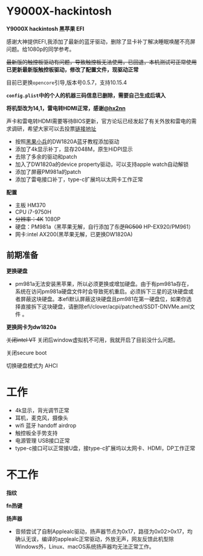 # Y9000X-hackintosh

**Y9000X hackintosh 黑苹果 EFI**

感谢大神提供EFI,我添加了最新的蓝牙驱动，删除了显卡补丁解决睡眠唤醒不亮屏问题。给1080p的同学参考。

~~最新版的触控板驱动有问题，导致触控板无法使用，已回退，本机测试可正常使用~~
**已更新最新版触控板驱动，修改了配置文件，现驱动正常**


目前已更换`opencore`引导,版本号0.5.7，支持10.15.4

**`config.plist`中的个人的机器三码信息已删除，需要自己生成后填入**

**将机型改为14,1，雷电转HDMI正常，感谢[@hx2nn](https://github.com/hx2nn)**

声卡和雷电转HDMI需要等待BIOS更新，官方论坛已经发起了有关外放和雷电的需求调研，希望大家可以去投票[链接地址](https://club.lenovo.com.cn/thread-5672284-1-1.html)


* 按照[黑果小兵](https://blog.daliansky.net/DW1820A_BCM94350ZAE-driver-inserts-the-correct-posture.html)的DW1820A蓝牙教程添加驱动
* 添加了4k显示补丁，显存2048M，原生HiDPI显示
* 去除了多余的驱动和patch
* 加入了DW1820a的device property驱动，可以支持apple watch自动解锁 
* 添加了屏蔽PM981a的patch
* 添加了雷电接口补丁，type-c扩展坞以太网卡工作正常

**配置** 
* 主板 HM370
* CPU i7-9750H
* ~~分辨率：4K~~ 1080P
* 硬盘：PM981a（黑苹果无解，自行添加了~~东芝RC500~~ HP-EX920/PM961）
* 网卡:intel AX200(黑苹果无解，已更换DW1820A) 






前期准备
---

**更换硬盘**

* pm981a无法安装黑苹果，所以必须更换或增加硬盘。由于有pm981a存在，系统在访问pm981a硬盘文件时会导致死机重启。必须拆下三星的这块硬盘或者屏蔽这块硬盘。本efi默认屏蔽这块硬盘且pm981在第一硬盘位，如果你选择直接拆下这块硬盘，请删除efi/clover/acpi/patched/SSDT-DNVMe.aml文件 。

**更换网卡为dw1820a**

~~关闭intel VT~~ 关闭后window虚拟机不可用，我就开启了目前没什么问题。

关闭secure boot

切换硬盘模式为 AHCI


# 工作

* 4k显示，背光调节正常 
* 耳机，麦克风，摄像头
* wifi 蓝牙 handoff airdrop
* 触控板全手势支持
* 电源管理 USB接口正常
* type-c接口可以正常接U盘，接type-c扩展坞以太网卡、HDMI，DP工作正常

# 不工作

**指纹**

**fn热键**

**扬声器**

* 音频尝试了自制Applealc驱动，扬声器节点为0x17，路径为0x02>0x17，均确认无误，编译的applealc正常驱动，外放无声，网友反馈此机型除Windows外，Linux、macOS系统扬声器均无法正常工作。



